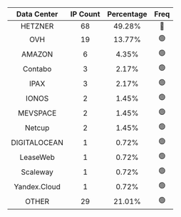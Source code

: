 | Data Center | IP Count | Percentage | Freq |
|:------------:|:--------:|:-----------:|:-----:|
| HETZNER | 68 | 49.28% | 🔴 |
| OVH | 19 | 13.77% | 🟢 |
| AMAZON | 6 | 4.35% | 🟢 |
| Contabo | 3 | 2.17% | 🟢 |
| IPAX | 3 | 2.17% | 🟢 |
| IONOS | 2 | 1.45% | 🟢 |
| MEVSPACE | 2 | 1.45% | 🟢 |
| Netcup | 2 | 1.45% | 🟢 |
| DIGITALOCEAN | 1 | 0.72% | 🟢 |
| LeaseWeb | 1 | 0.72% | 🟢 |
| Scaleway | 1 | 0.72% | 🟢 |
| Yandex.Cloud | 1 | 0.72% | 🟢 |
| OTHER | 29 | 21.01% | 🟢 |